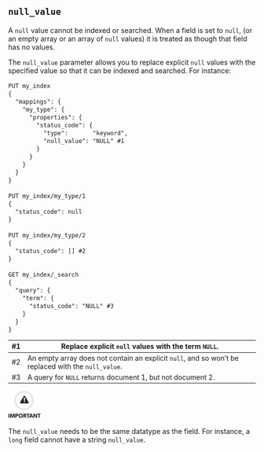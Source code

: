 ## `null_value`

A `null` value cannot be indexed or searched. When a field is set to `null`, (or an empty array or an array of `null` values) it is treated as though that field has no values.

The `null_value` parameter allows you to replace explicit `null` values with the specified value so that it can be indexed and searched. For instance:
    
    
    PUT my_index
    {
      "mappings": {
        "my_type": {
          "properties": {
            "status_code": {
              "type":       "keyword",
              "null_value": "NULL" #1
            }
          }
        }
      }
    }
    
    PUT my_index/my_type/1
    {
      "status_code": null
    }
    
    PUT my_index/my_type/2
    {
      "status_code": [] #2
    }
    
    GET my_index/_search
    {
      "query": {
        "term": {
          "status_code": "NULL" #3
        }
      }
    }

#1| Replace explicit `null` values with the term `NULL`.     
---|---    
#2| An empty array does not contain an explicit `null`, and so won’t be replaced with the `null_value`.     
#3| A query for `NULL` returns document 1, but not document 2.   
  
![Important](images/icons/important.png)

The `null_value` needs to be the same datatype as the field. For instance, a `long` field cannot have a string `null_value`.

